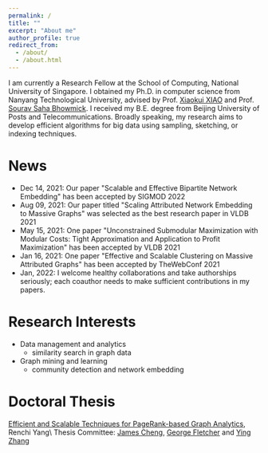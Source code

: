 ```yaml
---
permalink: /
title: ""
excerpt: "About me"
author_profile: true
redirect_from: 
  - /about/
  - /about.html
---
```


I am currently a Research Fellow at the School of Computing, National University of Singapore. I obtained my Ph.D. in computer science from Nanyang Technological University, advised by Prof. [Xiaokui XIAO](https://www.comp.nus.edu.sg/~xiaoxk/) and Prof. [Sourav Saha Bhowmick](https://personal.ntu.edu.sg/assourav/). I received my B.E. degree from Beijing University of Posts and Telecommunications. Broadly speaking, my research aims to develop efficient algorithms for big data using sampling, sketching, or indexing techniques.

News
======
- Dec 14, 2021: Our paper "Scalable and Effective Bipartite Network Embedding" has been accepted by SIGMOD 2022
- Aug 09, 2021: Our paper titled "Scaling Attributed Network Embedding to Massive Graphs" was selected as the best research paper in VLDB 2021
- May 15, 2021: One paper "Unconstrained Submodular Maximization with Modular Costs: Tight Approximation and Application to Profit Maximization" has been accepted by VLDB 2021
- Jan 16, 2021: One paper "Effective and Scalable Clustering on Massive Attributed Graphs" has been accepted by TheWebConf 2021
- Jan, 2022: I welcome healthy collaborations and take authorships seriously; each coauthor needs to make sufficient contributions in my papers.

Research Interests
======
- Data management and analytics
  - similarity search in graph data
- Graph mining and learning
  - community detection and network embedding

Doctoral Thesis
======
[Efficient and Scalable Techniques for PageRank-based Graph Analytics](https://hdl.handle.net/10356/145185), Renchi Yang\\
Thesis Committee: [James Cheng](https://www.cse.cuhk.edu.hk/~jcheng), [George Fletcher](https://www.win.tue.nl/~gfletche) and [Ying Zhang](https://profiles.uts.edu.au/ying.zhang)
